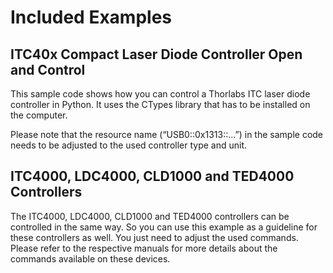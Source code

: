 # Included Examples

## ITC40x Compact Laser Diode Controller Open and Control

This sample code shows how you can control a Thorlabs ITC laser diode controller in Python. It uses the CTypes library that has to be installed on the computer.

Please note that the resource name (“USB0::0x1313::…”) in the sample code needs to be adjusted to the used controller type and unit.

## ITC4000, LDC4000, CLD1000 and TED4000 Controllers

The ITC4000, LDC4000, CLD1000 and TED4000 controllers can be controlled in the same way. So you can use this example as a guideline for these controllers as well. You just need to adjust the used commands. Please refer to the respective manuals for more details about the commands available on these devices.


